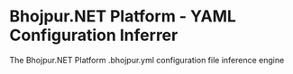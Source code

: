 # Bhojpur.NET Platform - YAML Configuration Inferrer
The Bhojpur.NET Platform .bhojpur.yml configuration file inference engine
